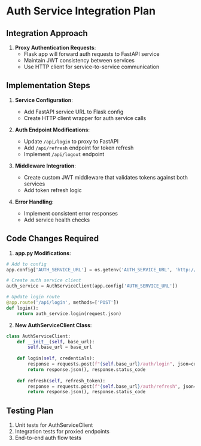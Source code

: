 # Auth Service Integration Plan

## Integration Approach
1. **Proxy Authentication Requests**:
   - Flask app will forward auth requests to FastAPI service
   - Maintain JWT consistency between services
   - Use HTTP client for service-to-service communication

## Implementation Steps

1. **Service Configuration**:
   - Add FastAPI service URL to Flask config
   - Create HTTP client wrapper for auth service calls

2. **Auth Endpoint Modifications**:
   - Update `/api/login` to proxy to FastAPI
   - Add `/api/refresh` endpoint for token refresh
   - Implement `/api/logout` endpoint

3. **Middleware Integration**:
   - Create custom JWT middleware that validates tokens against both services
   - Add token refresh logic

4. **Error Handling**:
   - Implement consistent error responses
   - Add service health checks

## Code Changes Required

1. **app.py Modifications**:
```python
# Add to config
app.config['AUTH_SERVICE_URL'] = os.getenv('AUTH_SERVICE_URL', 'http://localhost:8000')

# Create auth service client
auth_service = AuthServiceClient(app.config['AUTH_SERVICE_URL'])

# Update login route
@app.route('/api/login', methods=['POST'])
def login():
    return auth_service.login(request.json)
```

2. **New AuthServiceClient Class**:
```python
class AuthServiceClient:
    def __init__(self, base_url):
        self.base_url = base_url
        
    def login(self, credentials):
        response = requests.post(f"{self.base_url}/auth/login", json=credentials)
        return response.json(), response.status_code
        
    def refresh(self, refresh_token):
        response = requests.post(f"{self.base_url}/auth/refresh", json={'refresh_token': refresh_token})
        return response.json(), response.status_code
```

## Testing Plan
1. Unit tests for AuthServiceClient
2. Integration tests for proxied endpoints
3. End-to-end auth flow tests